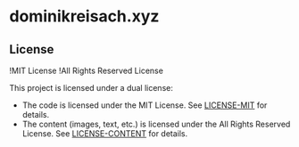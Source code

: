 # dominikreisach.xyz

## License

!MIT License
!All Rights Reserved License

This project is licensed under a dual license:

- The code is licensed under the MIT License. See [LICENSE-MIT](LICENSE-MIT) for details.
- The content (images, text, etc.) is licensed under the All Rights Reserved License. See [LICENSE-CONTENT](LICENSE-CONTENT) for details.